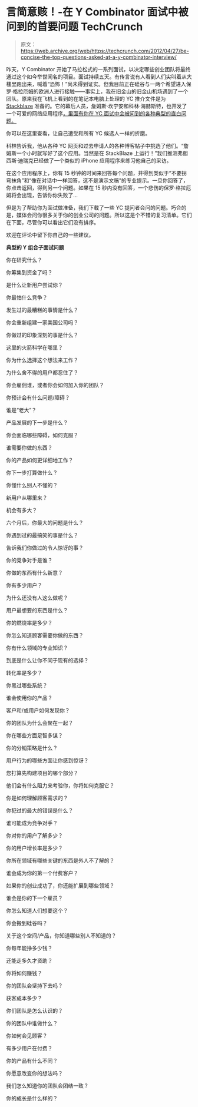 # 言简意赅！-在 Y Combinator 面试中被问到的首要问题 TechCrunch

> 原文：<https://web.archive.org/web/https://techcrunch.com/2012/04/27/be-concise-the-top-questions-asked-at-a-y-combinator-interview/>

昨天，Y Combinator 开始了马拉松式的一系列面试，以决定哪些创业团队将最终通过这个如今举世闻名的项目。面试持续五天。有传言说有人看到人们尖叫着从大楼里跑出来，喊着“恐怖！”尚未得到证实。但我目前正在硅谷与一两个希望进入保罗·格拉厄姆的欧洲人进行接触——事实上，我在旧金山的旧金山机场遇到了一个团队。原来我在飞机上看到的在笔记本电脑上处理的 YC 推介文件是为 [Stackblaze](https://web.archive.org/web/20221206054130/http://stackblaze.com/) 准备的。它的幕后人员，詹姆斯·坎宁安和科林·海赫斯特，也开发了一个可爱的网络应用程序[，里面有你在 YC 面试中会被问到的各种典型的直白问题。](https://web.archive.org/web/20221206054130/http://www.jamescun.com/ycs12/)

你可以在这里查看，让自己遭受和所有 YC 候选人一样的折磨。

科林告诉我，他从各种 YC 网页和过去申请人的各种博客帖子中挑选了他们。“詹姆斯一个小时就写好了这个应用。当然是在 StackBlaze 上运行！”我们推测弗朗西斯·迪瑞克已经做了一个类似的 iPhone 应用程序来练习他自己的采访。

在这个应用程序上，你有 15 秒钟的时间来回答每个问题，并得到类似于“不要拐弯抹角”和“像在对话中一样回答，这不是演示文稿”的专业提示。一旦你回答了，你点击返回，得到另一个问题。如果在 15 秒内没有回答，一个悲伤的保罗·格拉厄姆将会出现，告诉你你失败了…

但是为了帮助你为面试做准备，我们下载了一些 YC 提问者会问的问题。巧合的是，媒体会问你很多关于你的创业公司的问题。所以这是个不错的复习清单。它们在下面，尽管你可以看出它们没有排序。

欢迎在评论中留下你自己的一些建议。

**典型的 Y 组合子面试问题**

你在研究什么？

你筹集到资金了吗？

是什么让新用户尝试你？

你最怕什么竞争？

发生过的最糟糕的事情是什么？

你会重新组建一家美国公司吗？

你做过的印象深刻的事是什么？

这里的火箭科学在哪里？

你为什么选择这个想法来工作？

为什么舍不得的用户都忍住了？

你会雇佣谁，或者你会如何加入你的团队？

你预计会有什么问题/障碍？

谁是“老大”？

产品发展的下一步是什么？

你会面临哪些障碍，如何克服？

谁需要你做的东西？

你的产品如何更详细地工作？

你下一步打算做什么？

你懂什么别人不懂的？

新用户从哪里来？

机会有多大？

六个月后，你最大的问题是什么？

你遇到过的最搞笑的事是什么？

告诉我们你做过的令人惊讶的事？

你的竞争对手是谁？

你做的东西有什么新意？

你有多少用户？

为什么还没有人这么做呢？

用户最想要的东西是什么？

你的燃烧率是多少？

你怎么知道顾客需要你做的东西？

你有什么领域的专业知识？

到底是什么让你不同于现有的选择？

转化率是多少？

你黑过哪些系统？

谁会使用你的产品？

客户和/或用户如何发现你？

你的团队为什么会聚在一起？

你在哪些方面足智多谋？

你的分销策略是什么？

用户行为的哪些方面让你感到惊讶？

您打算先构建项目的哪个部分？

他们会有什么阻力来考验你，你将如何克服它？

你是如何理解顾客需求的？

你犯过的最大的错误是什么？

谁可能成为竞争对手？

你对你的用户了解多少？

你的用户增长率是多少？

你所在领域有哪些关键的东西是外人不了解的？

谁会成为你的第一个付费客户？

如果你的创业成功了，你还能扩展到哪些领域？

谁会是你的下一个雇员？

你怎么知道人们想要这个？

你会搬到硅谷吗？

关于这个空间/产品，你知道哪些别人不知道的？

你每年能挣多少钱？

还能走多久才资助？

你将如何赚钱？

你的团队会坚持下去吗？

获客成本多少？

你们团队是怎么认识的？

你的团队中谁做什么？

你如何会见顾客？

有多少用户在付费？

你的产品有什么不同？

你愿意改变你的想法吗？

我们怎么知道你的团队会团结一致？

你的成长是什么样的？